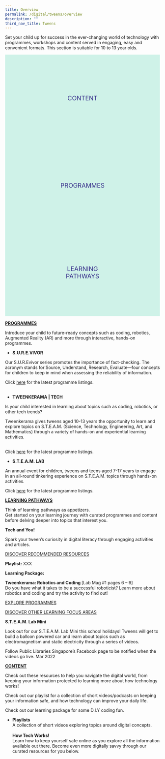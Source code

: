 ```yaml
---
title: Overview
permalink: /digital/tweens/overview
description: ""
third_nav_title: Tweens
---
```

<style type="text/css">
/* Links */
.content a { color: #322987; }
.content a:focus,
.content a:hover { color: #28216c; }

/* Button Outline */
.bp-button { padding-left: 1.5rem; padding-right: 1.5rem; }
.bp-button.is-primary-outline { border: 1px solid #322987; color: #322987; background-color: transparent; text-decoration: none; }
.bp-button.is-primary-outline:focus,
.bp-button.is-primary-outline:hover { border: 1px solid #322987; color: #cff2e8; background-color: #322987; text-decoration: none; }

/* Responsive Iframe */
.responsive-iframe { position: absolute; top: 0; left: 0; bottom: 0; right: 0; width: 100%; height: 100%; }
.responsive-iframe-container { position: relative; overflow: hidden; width: 100%; }
.responsive-iframe-container.ratio-16by9 { padding-top: 56.25%; }
.responsive-iframe-container.ratio-4by3 { padding-top: 75%; }
.responsive-iframe-container.ratio-3by2 { padding-top: 66.66%; }
.responsive-iframe-container.ratio-1by1 { padding-top: 100%; }

/* Indigo Sky */
.clickbox { display: block; position: relative; width: 100%; padding-bottom: 56.25%; background-color: transparent; }
.clickbox span { padding: .5rem; }
.clickbox a { position: absolute; display: flex; width: 100%; height: 100%; align-items: center; justify-content: center; font-size: 1.25rem; text-align: center; text-decoration: none; text-transform: uppercase; }
.clickbox a:focus,
.clickbox a:hover { text-decoration: none; }

.clickbox.is-sky-indigo { background-color: #cff2e8; color: #322987; }
.clickbox.is-sky-indigo a { color: #322987; }
.clickbox.is-sky-indigo a:focus,
.clickbox.is-sky-indigo a:hover { background-color: #322987; color: #cff2e8; }
</style>
Set your child up for success in the ever-changing world of technology with programmes, workshops and content served in engaging, easy and convenient formats. This section is suitable for 10 to 13 year olds.

<div class="row is-multiline">
  <div class="col is-one-third">
    <div class="clickbox is-sky-indigo">
      <a href="/digital/tweens/content">
        <span>Content</span>
      </a>
    </div>
  </div>
  <div class="col is-one-third">
    <div class="clickbox is-sky-indigo">
      <a href="/digital/tweens/programmes">
        <span>Programmes</span>
      </a>
    </div>
  </div>
  <div class="col is-one-third">
    <div class="clickbox is-sky-indigo">
      <a href="/digital/tweens/learning-pathways">
        <span>Learning<br>Pathways</span>
      </a>
    </div>
  </div>
</div>

<p><strong><u>PROGRAMMES</u></strong></p>
<p>Introduce your child to future-ready concepts such as coding, robotics, Augmented Reality (AR) and more through interactive, hands-on programmes.</p>
<ul>
<li><strong>S.U.R.E.VIVOR</strong></li>
</ul>
<p>Our S.U.R.Evivor series promotes the importance of fact-checking. The acronym stands for Source, Understand, Research, Evaluate&mdash;four concepts for children to keep in mind when assessing the reliability of information.&nbsp;</p>
<p>Click <u>here</u> for the latest programme listings.<br /><br /></p>
<ul>
<li><strong>TWEENKERAMA | TECH</strong></li>
</ul>
<p>Is your child interested in learning about topics such as coding, robotics, or other tech trends?&nbsp;</p>
<p>Tweenkerama gives tweens aged 10-13 years the opportunity to learn and explore topics on S.T.E.A.M. (Science, Technology, Engineering, Art, and Mathematics) through a variety of hands-on and experiential learning activities.</p>
<p><br />Click <u>here</u> for the latest programme listings.</p>
<ul>
<li><strong>S.T.E.A.M. LAB</strong></li>
</ul>
<p>An annual event for children, tweens and teens aged 7-17 years to engage in an all-round tinkering experience on S.T.E.A.M. topics through hands-on activities.</p>
<p>Click <u>here</u> for the latest programme listings.</p>
<p><strong><u>LEARNING PATHWAYS</u></strong></p>
<p>Think of learning pathways as appetizers. <br />Get started on your learning journey with curated programmes and content before delving deeper into topics that interest you.</p>
<p><strong>Tech and You!</strong></p>
<p>Spark your tween&rsquo;s curiosity in digital literacy through engaging activities and articles.</p>
<p><u>DISCOVER RECOMMENDED RESOURCES</u></p>
<p><strong>Playlist:</strong> XXX</p>
<p><strong>Learning Package: </strong></p>
<p><strong>Tweenkerama: Robotics and Coding </strong>[Lab Mag #1 pages 6 &ndash; 9]<strong><br /></strong>Do you have what it takes to be a successful roboticist? Learn more about robotics and coding and try the activity to find out!</p>
<p><u>EXPLORE PROGRAMMES</u></p>
<p><u>DISCOVER OTHER LEARNING FOCUS AREAS</u></p>
<p><strong>S.T.E.A.M. Lab Mini</strong></p>
<p>Look out for our S.T.E.A.M. Lab Mini this school holidays! Tweens will get to build a balloon powered car and learn about topics such as electromagnetism and static electricity through a series of videos.</p>
<p>Follow Public Libraries Singapore&rsquo;s Facebook page to be notified when the videos go live. Mar 2022</p>
<p><strong><u>CONTENT</u></strong></p>
<p>Check out these resources to help you navigate the digital world, from keeping your information protected to learning more about how technology works!</p>
<p>Check out our playlist for a collection of short videos/podcasts on keeping your information safe, and how technology can improve your daily life.</p>
<p>Check out our learning package for some D.I.Y coding fun.</p>
<ul>
<li><strong>Playlists<br /></strong>A collection of short videos exploring topics around digital concepts.<br /><br /><strong>How Tech Works!<br /></strong>Learn how to keep yourself safe online as you explore all the information available out there. Become even more digitally savvy through our curated resources for you below.</li>
</ul>